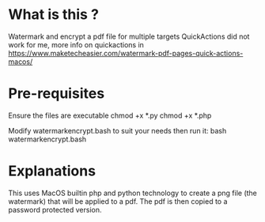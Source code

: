 # What is this ?
Watermark and encrypt a pdf file for multiple targets
QuickActions did not work for me, more info on quickactions in https://www.maketecheasier.com/watermark-pdf-pages-quick-actions-macos/

# Pre-requisites
Ensure the files are executable
	chmod +x *.py
	chmod +x *.php

Modify watermarkencrypt.bash to suit your needs then run it:
	bash watermarkencrypt.bash

# Explanations
This uses MacOS builtin php and python technology to create a png file (the watermark) that will be applied to a pdf.
The pdf is then copied to a password protected version.
